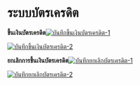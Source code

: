 # ระบบบัตรเครดิต



**ขึ้นเงินบัตรเครดิต**[![บันทึกขึ้นเงินบัตรเครดิต-1](http://www.smlaccount.com/manual/wp-content/uploads/2017/10/บันทึกขึ้นเงินบัตรเครดิต-1.jpg)](http://www.smlaccount.com/manual/wp-content/uploads/2017/10/บันทึกขึ้นเงินบัตรเครดิต-1.jpg)

[![บันทึกขึ้นเงินบัตรเครดิต-2](http://www.smlaccount.com/manual/wp-content/uploads/2017/10/บันทึกขึ้นเงินบัตรเครดิต-2.jpg)](http://www.smlaccount.com/manual/wp-content/uploads/2017/10/บันทึกขึ้นเงินบัตรเครดิต-2.jpg)



**ยกเลิกการขึ้นเงินบัตรเครดิต**[![บันทึกยกเลิกบัตรเครดิต-1](http://www.smlaccount.com/manual/wp-content/uploads/2017/10/บันทึกยกเลิกบัตรเครดิต-1.jpg)](http://www.smlaccount.com/manual/wp-content/uploads/2017/10/บันทึกยกเลิกบัตรเครดิต-1.jpg)

[![บันทึกยกเลิกบัตรเครดิต-2](http://www.smlaccount.com/manual/wp-content/uploads/2017/10/บันทึกยกเลิกบัตรเครดิต-2.jpg)](http://www.smlaccount.com/manual/wp-content/uploads/2017/10/บันทึกยกเลิกบัตรเครดิต-2.jpg)

